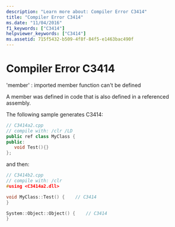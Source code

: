 ```yaml
---
description: "Learn more about: Compiler Error C3414"
title: "Compiler Error C3414"
ms.date: "11/04/2016"
f1_keywords: ["C3414"]
helpviewer_keywords: ["C3414"]
ms.assetid: 715f5432-b509-4f8f-84f5-e1463bac490f
---
```

# Compiler Error C3414

'member' : imported member function can't be defined

A member was defined in code that is also defined in a referenced assembly.

The following sample generates C3414:

```cpp
// C3414a2.cpp
// compile with: /clr /LD
public ref class MyClass {
public:
   void Test(){}
};
```

and then:

```cpp
// C3414b2.cpp
// compile with: /clr
#using <C3414a2.dll>

void MyClass::Test() {    // C3414
}

System::Object::Object() {    // C3414
}
```
